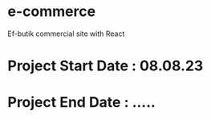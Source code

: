 # e-commerce
Ef-butik commercial site with React

<h1>Project Start Date : 08.08.23</h1>
<h1>Project End Date : .....</h1>
